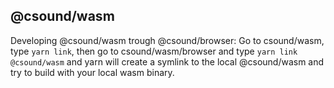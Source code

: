 ## @csound/wasm

Developing @csound/wasm trough @csound/browser:
Go to csound/wasm, type `yarn link`, then go to
csound/wasm/browser and type `yarn link @csound/wasm`
and yarn will create a symlink to the local @csound/wasm
and try to build with your local wasm binary.

